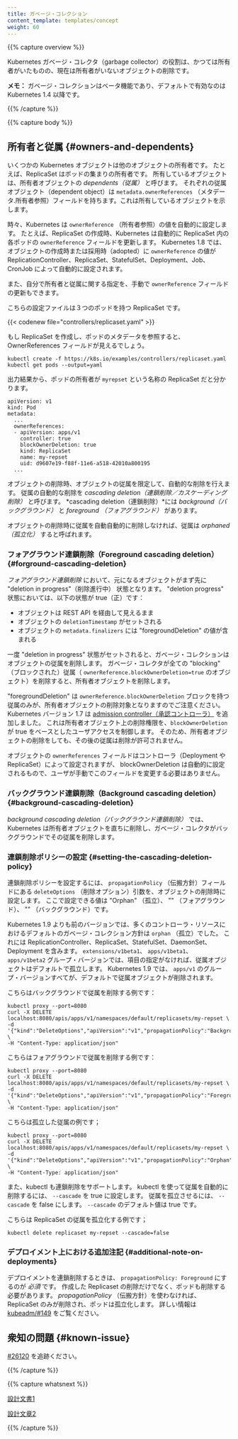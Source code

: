 ```yaml
---
title: ガベージ・コレクション
content_template: templates/concept
weight: 60
---
```


{{% capture overview %}}

<!--
The role of the Kubernetes garbage collector is to delete certain objects
that once had an owner, but no longer have an owner.
-->

Kubernetes ガベージ・コレクタ（garbage collector）の役割は、かつては所有者がいたものの、現在は所有者がいないオブジェクトの削除です。

<!--
**Note**: Garbage collection is a beta feature and is enabled by default in
Kubernetes version 1.4 and later.
-->

**メモ：** ガベージ・コレクションはベータ機能であり、デフォルトで有効なのは Kubernetes 1.4 以降です。

{{% /capture %}}


{{% capture body %}}

<!--
## Owners and dependents
-->
## 所有者と従属 {#owners-and-dependents}

<!--
Some Kubernetes objects are owners of other objects. For example, a ReplicaSet
is the owner of a set of Pods. The owned objects are called *dependents* of the
owner object. Every dependent object has a `metadata.ownerReferences` field that
points to the owning object.
-->
いくつかの Kubernetes オブジェクトは他のオブジェクトの所有者です。
たとえば、ReplicaSet はポッドの集まりの所有者です。
所有しているオブジェクトは、所有者オブジェクトの *dependents（従属）* と呼びます。
それぞれの従属オブジェクト（dependent object）は `metadata.ownerReferences` （メタデータ.所有者参照）フィールドを持ちます。これは所有しているオブジェクトを示します。

<!--
Sometimes, Kubernetes sets the value of `ownerReference` automatically. For
example, when you create a ReplicaSet, Kubernetes automatically sets the
`ownerReference` field of each Pod in the ReplicaSet. In 1.8, Kubernetes
automatically sets the value of `ownerReference` for objects created or adopted
by ReplicationController, ReplicaSet, StatefulSet, DaemonSet, Deployment, Job
and CronJob.
-->
時々、Kubernetes は `ownerReference` （所有者参照）の値を自動的に設定します。
たとえば、ReplicaSet の作成時、Kubernetes は自動的に ReplicaSet 内の各ポッドの `ownerReference` フィールドを更新します。
Kubernetes 1.8 では、オブジェクトの作成時または採用時（adopted）に  `ownerReference` の値が ReplicationController、ReplicaSet、StatefulSet、Deployment、Job、CronJob によって自動的に設定されます。

<!--
You can also specify relationships between owners and dependents by manually
setting the `ownerReference` field.
-->
また、自分で所有者と従属に関する指定を、手動で `ownerReference` フィールドの更新もできます。

<!--
Here's a configuration file for a ReplicaSet that has three Pods:
-->
こちらの設定ファイルは３つのポッドを持つ ReplicaSet です。

{{< codenew file="controllers/replicaset.yaml" >}}

<!--
If you create the ReplicaSet and then view the Pod metadata, you can see
OwnerReferences field:
-->
もし ReplicaSet を作成し、ポッドのメタデータを参照すると、OwnerReferences フィールドが見えるでしょう。

```shell
kubectl create -f https://k8s.io/examples/controllers/replicaset.yaml
kubectl get pods --output=yaml
```

<!--
The output shows that the Pod owner is a ReplicaSet named `my-repset`:
-->
出力結果から、ポッドの所有者が `myrepset` という名称の ReplicaSet だと分かります。

```shell
apiVersion: v1
kind: Pod
metadata:
  ...
  ownerReferences:
  - apiVersion: apps/v1
    controller: true
    blockOwnerDeletion: true
    kind: ReplicaSet
    name: my-repset
    uid: d9607e19-f88f-11e6-a518-42010a800195
  ...
```

<!--
## Controlling how the garbage collector deletes dependents
--
## ガベージ・コレクタが削除する従属を制御するには {#controlling-how-the-garbage-collector-deletes-dependents}
<!--
When you delete an object, you can specify whether the object's dependents are
also deleted automatically. Deleting dependents automatically is called *cascading
deletion*.  There are two modes of *cascading deletion*: *background* and *foreground*.
-->
オブジェクトの削除時、オブジェクトの従属を限定して、自動的な削除を行えます。
従属の自動的な削除を *cascading deletion（連鎖削除／カスケーディング削除）* と呼びます。
*cascading deletion（連鎖削除）*には *background（バックグラウンド）* と *foreground （フォアグラウンド）* があります。

<!--
If you delete an object without deleting its dependents
automatically, the dependents are said to be *orphaned*.
-->
オブジェクトの削除時に従属を自動自動的に削除しなければ、従属は *orphaned（孤立化）*  すると呼ばれます。

<!--
### Foreground cascading deletion
-->
### フォアグラウンド連鎖削除（Foreground cascading deletion） {#forground-cascading-deletion}

<!--
In *foreground cascading deletion*, the root object first
enters a "deletion in progress" state. In the "deletion in progress" state,
the following things are true:
-->
*フォアグラウンド連鎖削除* において、元になるオブジェクトがまず先に "deletion in progress"（削除進行中） 状態となります。
"deletion progress"  状態においては、以下の状態が true（正）です：

<!--
 * The object is still visible via the REST API
 * The object's `deletionTimestamp` is set
 * The object's `metadata.finalizers` contains the value "foregroundDeletion".
-->
 * オブジェクトは REST API を経由して見えるまま
 * オブジェクトの `deletionTimestamp` がセットされる
 * オブジェクトの `metadata.finalizers` には "foregroundDeletion" の値が含まれる

<!--
Once the "deletion in progress" state is set, the garbage
collector deletes the object's dependents. Once the garbage collector has deleted all
"blocking" dependents (objects with `ownerReference.blockOwnerDeletion=true`), it delete
the owner object.
-->

一度 "deletion in progress" 状態がセットされると、ガベージ・コレクションはオブジェクトの従属を削除します。
ガベージ・コレクタが全ての "blocking" （ブロックされた）従属（ `ownerReference.blockOwnerDeletion=true` のオブジェクト）を削除すると、所有者オブジェクトを削除します。

<!--
Note that in the "foregroundDeletion", only dependents with
`ownerReference.blockOwnerDeletion` block the deletion of the owner object.
Kubernetes version 1.7 added an [admission controller](/docs/admin/admission-controllers/#ownerreferencespermissionenforcement) that controls user access to set
`blockOwnerDeletion` to true based on delete permissions on the owner object, so that
unauthorized dependents cannot delay deletion of an owner object.
-->
"foregroundDeletion" は `ownerReference.blockOwnerDeletion` ブロックを持つ従属のみが、所有者オブジェクトの削除対象となりますのでご注意ください。
Kubernetes バージョン 1.7 は [admission controller（承認コントローラ）](/jp/docs/admin/admission-controllers/#ownerreferencespermissionenforcement) を追加しました。
これは所有者オブジェクト上の削除権限を、`blockOwnerDeletion`  が true をベースとしたユーザアクセスを制御します。
そのため、所有者オブジェクトの削除をしても、その後の従属は削除が許可されません。

<!--
If an object's `ownerReferences` field is set by a controller (such as Deployment or ReplicaSet),
blockOwnerDeletion is set automatically and you do not need to manually modify this field.
-->
オブジェクトの `ownerReferences` フィールドはコントローラ（Deployment や ReplicaSet）によって設定されますが、
blockOwnerDeletion は自動的に設定されるもので、ユーザが手動でこのフィールドを変更する必要はありません。

<!--
### Background cascading deletion
-->
### バックグラウンド連鎖削除（Background cascading deletion） {#background-cascading-deletion}

<!--
In *background cascading deletion*, Kubernetes deletes the owner object
immediately and the garbage collector then deletes the dependents in
the background.
-->
*background cascading deletion（バックグラウンド連鎖削除）* では、Kubernetes は所有者オブジェクトを直ちに削除し、ガベージ・コレクタがバックグラウンドでその従属を削除します。

<!--
### Setting the cascading deletion policy
-->
### 連鎖削除ポリシーの設定 {#setting-the-cascading-deletion-policy}

<!--
To control the cascading deletion policy, set the `propagationPolicy`
field on the `deleteOptions` argument when deleting an Object. Possible values include "Orphan",
"Foreground", or "Background".
-->
連鎖削除ポリシーを設定するには、 `propagationPolicy` （伝搬方針）フィールドにある `deleteOptions`  （削除オプション）引数を、オブジェクトの削除時に設定します。
ここで設定できる値は "Orphan" （孤立）、 "" （フォアグラウンド）、 "" （バックグラウンド）です。

<!--
Prior to Kubernetes 1.9, the default garbage collection policy for many controller resources was `orphan`.
This included ReplicationController, ReplicaSet, StatefulSet, DaemonSet, and
Deployment. For kinds in the `extensions/v1beta1`, `apps/v1beta1`, and `apps/v1beta2` group versions, unless you 
specify otherwise, dependent objects are orphaned by default. In Kubernetes 1.9, for all kinds in the `apps/v1` 
group version, dependent objects are deleted by default.
-->
Kubernetes 1.9 よりも前のバージョンでは、多くのコントローラ・リソースにおけるデフォルトのガベージ・コレクション方針は `orphan` （孤立）でした。
これには ReplicationController、ReplicaSet、StatefulSet、DaemonSet、Deployment を含みます。
`extensions/v1beta1`、 `apps/v1beta1`、 `apps/v1beta2` グループ・バージョンでは、項目の指定がなければ、従属オブジェクトはデフォルトで孤立します。
Kubernetes 1.9 では、 `apps/v1` のグループ・バージョンすべてが、デフォルトで従属オブジェクトが削除されます。

<!--
Here's an example that deletes dependents in background:
-->
こちらはバックグラウンドで従属を削除する例です：

```shell
kubectl proxy --port=8080
curl -X DELETE localhost:8080/apis/apps/v1/namespaces/default/replicasets/my-repset \
-d '{"kind":"DeleteOptions","apiVersion":"v1","propagationPolicy":"Background"}' \
-H "Content-Type: application/json"
```

<!--
Here's an example that deletes dependents in foreground:
-->
こちらはフォアグラウンドで従属を削除する例です：

```shell
kubectl proxy --port=8080
curl -X DELETE localhost:8080/apis/apps/v1/namespaces/default/replicasets/my-repset \
-d '{"kind":"DeleteOptions","apiVersion":"v1","propagationPolicy":"Foreground"}' \
-H "Content-Type: application/json"
```

<!--
Here's an example that orphans dependents:
-->
こちらは孤立した従属の例です；

```shell
kubectl proxy --port=8080
curl -X DELETE localhost:8080/apis/apps/v1/namespaces/default/replicasets/my-repset \
-d '{"kind":"DeleteOptions","apiVersion":"v1","propagationPolicy":"Orphan"}' \
-H "Content-Type: application/json"
```

<!--
kubectl also supports cascading deletion.
To delete dependents automatically using kubectl, set `--cascade` to true.  To
orphan dependents, set `--cascade` to false. The default value for `--cascade`
is true.
-->
また、kubectl も連鎖削除をサポートします。
kubectl を使って従属を自動的に削除するには、 `--cascade` を true に設定します。
従属を孤立させるには、 `--cascade` を false にします。
`--cascade` のデフォルト値は true です。

<!--
Here's an example that orphans the dependents of a ReplicaSet:
-->
こちらは ReplicaSet の従属を孤立化する例です；

```shell
kubectl delete replicaset my-repset --cascade=false
```

<!--
### Additional note on Deployments
-->
### デプロイメント上における追加注記 {#additional-note-on-deployments}

<!--
When using cascading deletes with Deployments you *must* use `propagationPolicy: Foreground`
to delete not only the ReplicaSets created, but also their Pods. If this type of _propagationPolicy_
is not used, only the ReplicaSets will be deleted, and the Pods will be orphaned.
See [kubeadm/#149](https://github.com/kubernetes/kubeadm/issues/149#issuecomment-284766613) for more information.
-->
デプロイメントを連鎖削除するときは、 `propagationPolicy: Foreground` にするのが *必須* です。
作成した Replicaset の削除だけでなく、ポッドも削除する必要があります。
_propagationPolicy_ （伝搬方針）を使わなければ、ReplicaSet のみが削除され、ポッドは孤立化します。
詳しい情報は [kubeadm/#149](https://github.com/kubernetes/kubeadm/issues/149#issuecomment-284766613) をご覧ください。

<!--
## Known issues
-->
## 衆知の問題 {#known-issue}

<!--
Tracked at [#26120](https://github.com/kubernetes/kubernetes/issues/26120)
-->
[#26120](https://github.com/kubernetes/kubernetes/issues/26120) を追跡ください。

{{% /capture %}}


{{% capture whatsnext %}}

<!--
[Design Doc 1](https://git.k8s.io/community/contributors/design-proposals/api-machinery/garbage-collection.md)

[Design Doc 2](https://git.k8s.io/community/contributors/design-proposals/api-machinery/synchronous-garbage-collection.md)
-->
[設計文書1](https://git.k8s.io/community/contributors/design-proposals/api-machinery/garbage-collection.md)

[設計文章2](https://git.k8s.io/community/contributors/design-proposals/api-machinery/synchronous-garbage-collection.md)

{{% /capture %}}



